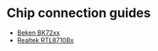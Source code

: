 # Chip connection guides

* [Beken BK72xx](../../platform/beken-72xx/flashing.md)
* [Realtek RTL8710Bx](../../platform/realtek-ambz/flashing.md)
